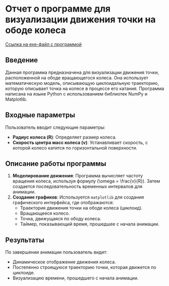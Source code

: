 # Отчет о программе для визуализации движения точки на ободе колеса
[Ссылка на exe-файл с программой](https://drive.google.com/drive/folders/1_e-6vHKcdzgju_ISZLFaMqn0Q1zW0vU_?usp=sharing)

## Введение
Данная программа предназначена для визуализации движения точки, расположенной на ободе вращающегося колеса. Она использует математическую модель, описывающую циклоидальную траекторию, которую описывает точка на колесе в процессе его катания. Программа написана на языке Python с использованием библиотек NumPy и Matplotlib.

## Входные параметры
Пользователь вводит следующие параметры:
- **Радиус колеса (R)**: Определяет размер колеса.
- **Скорость центра масс колеса (v)**: Устанавливает скорость, с которой колесо катится по горизонтальной поверхности.
## Описание работы программы
1. **Моделирование движения**: Программа вычисляет частоту вращения колеса, используя формулу \(\omega = \frac{v}{R}\). Затем создается последовательность временных интервалов для анимации.
2. **Создание графиков**: Используется `matplotlib` для создания графического интерфейса, где отображаются:
   - Траектория движения точки на ободе колеса (циклоид).
   - Вращающееся колесо.
   - Точка, движущаяся по ободу колеса.
   - Таймер, показывающий время, прошедшее с начала анимации.

## Результаты
По завершении анимации пользователь видит:
- Динамическое отображение движения колеса.
- Постепенно строящуюся траекторию точки, которая движется по циклоиде.
- Визуализацию времени, прошедшего с начала анимации.
